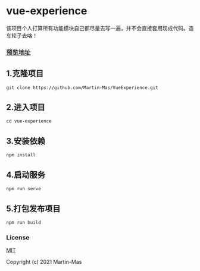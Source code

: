 # vue-experience
该项目个人打算所有功能模块自己都尽量去写一遍，并不会直接套用现成代码。造车轮子去咯！

### [预览地址](https://learningwhy.today)

## 1.克隆项目
```
git clone https://github.com/Martin-Mas/VueExperience.git
```

## 2.进入项目
```
cd vue-experience
```

## 3.安装依赖
```
npm install
```

## 4.启动服务
```
npm run serve
```

## 5.打包发布项目
```
npm run build
```
### License
[MIT](https://opensource.org/licenses/MIT)

Copyright (c) 2021 Martin-Mas
